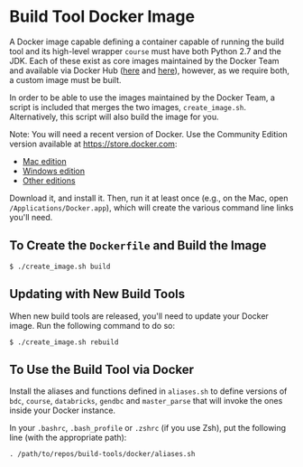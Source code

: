 # Build Tool Docker Image

A Docker image capable defining a container capable of running the build tool and its high-level wrapper `course` must have both Python 2.7 and the JDK. Each of these exist as core images maintained by the Docker Team and available via Docker Hub ([here](https://hub.docker.com/_/python/) and [here](https://hub.docker.com/_/openjdk/)), however, as we require both, a custom image must be built.

In order to be able to use the images maintained by the Docker Team, a script
is included that merges the two images, `create_image.sh`. Alternatively, this
script will also build the image for you.

Note: You will need a recent version of Docker. Use the Community Edition
version available at <https://store.docker.com>:

* [Mac edition](https://store.docker.com/editions/community/docker-ce-desktop-mac)
* [Windows edition](https://store.docker.com/editions/community/docker-ce-desktop-windows)
* [Other editions](https://store.docker.com/search?offering=community&type=edition)

Download it, and install it. Then, run it at least once (e.g., on the Mac,
open `/Applications/Docker.app`), which will create the various command line
links you'll need.

## To Create the `Dockerfile` and Build the Image

```
$ ./create_image.sh build
```

## Updating with New Build Tools

When new build tools are released, you'll need to update your Docker
image. Run the following command to do so:

```
$ ./create_image.sh rebuild
```

## To Use the Build Tool via Docker

Install the aliases and functions defined in `aliases.sh` to define
versions of `bdc`, `course`, `databricks`, `gendbc` and `master_parse` that
will invoke the ones inside your Docker instance.

In your `.bashrc`, `.bash_profile` or `.zshrc` (if you use Zsh), put the
following line (with the appropriate path):

```
. /path/to/repos/build-tools/docker/aliases.sh
```




